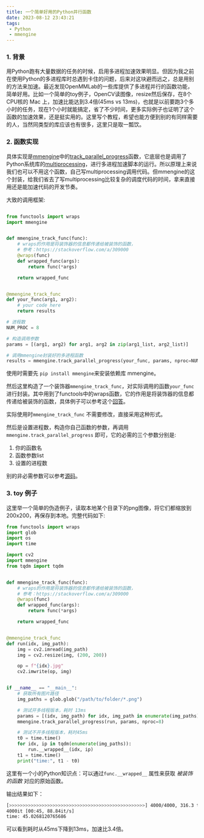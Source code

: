 ```yaml
---
title: 一个简单好用的Python并行函数
date: 2023-08-12 23:43:21
tags:
 - Python
 - mmengine
---
```

### 1. 背景
用Python跑有大量数据的任务的时候，启用多进程加速效果明显。但因为我之前在使用Python的多进程库时总遇到卡住的问题，后来对这块避而远之，总是用别的方法来加速。最近发现OpenMMLab的一些库提供了多进程并行的函数功能，简单好用。比如一个简单的toy例子，OpenCV读图像，resize然后保存，在8个CPU核的 Mac 上，加速比能达到3.4倍(45ms vs 13ms)，也就是以前要跑3个多小时的任务，现在1个小时就能搞定，省了不少时间，更多实际例子也证明了这个函数的加速效果，还是挺实用的。这里写个教程，希望也能方便到别的有同样需要的人，当然同类型的库应该也有很多，这里只是取一瓢饮。
<!--more-->

### 2. 函数实现
具体实现是[mmengine](https://github.com/open-mmlab/mmengine)中的[track_parallel_progress](https://github.com/open-mmlab/mmengine/blob/main/mmengine/utils/progressbar.py#L109)函数，它底层也是调用了Python系统库的[multiprocessing](https://docs.python.org/3/library/multiprocessing.html)，进行多进程加速脚本的运行。所以原理上来说我们也可以不用这个函数，自己写multiprocessing调用代码。但mmengine的这个封装，给我们省去了写multiprocessing比较复杂的调度代码的时间，拿来直接用还是能加速代码的开发节奏。

大致的调用框架:
```python

from functools import wraps
import mmengine


def mmengine_track_func(func):
    # wraps的作用是将装饰器的信息都传递给被装饰的函数，
    # 参考：https://stackoverflow.com/a/309000
    @wraps(func)
    def wrapped_func(args):
        return func(*args)

    return wrapped_func


@mmengine_track_func
def your_func(arg1, arg2):
    # your code here
    return results

# 进程数
NUM_PROC = 8

# 构造调用参数
params = [(arg1, arg2) for arg1, arg2 in zip(arg1_list, arg2_list)]

# 调用mmengine封装好的多进程函数
results = mmengine.track_parallel_progress(your_func, params, nproc=NUM_PROC)
```
使用时需要先 `pip install mmengine`来安装依赖库 mmengine。

然后这里构造了一个装饰器`mmengine_track_func`，对实际调用的函数`your_func`进行封装。其中用到了functools中的wraps函数，它的作用是将装饰器的信息都传递给被装饰的函数，具体例子可以参考这个[回答](https://stackoverflow.com/a/309000)。

实际使用时`mmengine_track_func` 不需要修改，直接采用这种形式。

然后是设置进程数，构造你自己函数的参数，再调用`mmengine.track_parallel_progress` 即可，它的必需的三个参数分别是:
1. 你的函数名
2. 函数参数list
3. 设置的进程数

别的非必需参数可以参考[源码](https://github.com/open-mmlab/mmengine/blob/main/mmengine/utils/progressbar.py#L109)。

### 3. toy 例子

这里举一个简单的伪造例子，读取本地某个目录下的png图像，将它们都缩放到200x200，再保存到本地。完整代码如下:
```python
from functools import wraps
import glob
import os
import time

import cv2
import mmengine
from tqdm import tqdm


def mmengine_track_func(func):
    # wraps的作用是将装饰器的信息都传递给被装饰的函数，
    # 参考：https://stackoverflow.com/a/309000
    @wraps(func)
    def wrapped_func(args):
        return func(*args)

    return wrapped_func


@mmengine_track_func
def run(idx, img_path):
    img = cv2.imread(img_path)
    img = cv2.resize(img, (200, 200))

    op = f"{idx}.jpg"
    cv2.imwrite(op, img)


if __name__ == "__main__":
    # 获取所有图片路径
    img_paths = glob.glob("/path/to/folder/*.png")

    # 测试开多线程版本，耗时 13ms
    params = [(idx, img_path) for idx, img_path in enumerate(img_paths)]
    mmengine.track_parallel_progress(run, params, nproc=8)

    # 测试不开多线程版本，耗时45ms
    t0 = time.time()
    for idx, ip in tqdm(enumerate(img_paths)):
        run.__wrapped__(idx, ip)
    t1 = time.time()
    print("time:", t1 - t0)
```

这里有一个小的Python知识点：可以通过`func.__wrapped__` 属性来获取 _被装饰的函数_ 对应的原始函数。

输出结果如下：
```bash
[>>>>>>>>>>>>>>>>>>>>>>>>>>>>>>>>>>>>>>>>>>>>>>>>>>] 4000/4000, 316.3 task/s, elapsed: 13s, ETA:     0s
4000it [00:45, 88.84it/s]
time: 45.0268120765686
```
可以看到耗时从45ms下降到13ms，加速比3.4倍。
